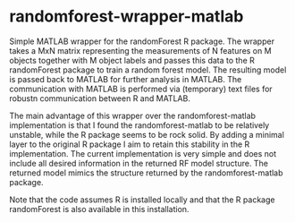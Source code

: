 randomforest-wrapper-matlab
===========================

Simple MATLAB wrapper for the randomForest R package. The wrapper takes a MxN matrix representing the measurements of N features on M objects together with M object labels and passes this data to the R randomForest package to train a random forest model. The resulting model is passed back to MATLAB for further analysis in MATLAB. The communication with MATLAB is performed via (temporary) text files for robustn communication between R and MATLAB.

The main advantage of this wrapper over the randomforest-matlab implementation is that I found the randomforest-matlab to be relatively unstable, while the R package seems to be rock solid. By adding a minimal layer to the original R package I aim to retain this stability in the R implementation. The current implementation is very simple and does not include all desired information in the returned RF model structure. The returned model mimics the structure returned by the randomforest-matlab package.

Note that the code assumes R is installed locally and that the R package randomForest is also available in this installation.